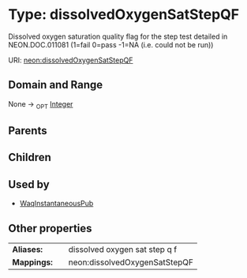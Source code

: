
# Type: dissolvedOxygenSatStepQF


Dissolved oxygen saturation quality flag for the step test detailed in NEON.DOC.011081 (1=fail 0=pass -1=NA (i.e. could not be run))

URI: [neon:dissolvedOxygenSatStepQF](https://data.neonscience.org/dissolvedOxygenSatStepQF)


## Domain and Range

None ->  <sub>OPT</sub> [Integer](types/Integer.md)

## Parents


## Children


## Used by

 * [WaqInstantaneousPub](WaqInstantaneousPub.md)

## Other properties

|  |  |  |
| --- | --- | --- |
| **Aliases:** | | dissolved oxygen sat step q f |
| **Mappings:** | | neon:dissolvedOxygenSatStepQF |

